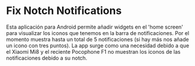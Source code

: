 # Fix Notch Notifications
Esta aplicación para Android permite añadir widgets en el 'home screen' para visualizar los iconos que tenemos en la barra de 
notificaciones. Por el momento muestra hasta un total de 5 notificaciones (si hay más nos añade un icono con tres puntos). 
La app surge como una necesidad debido a que el Xiaomi Mi8 y el reciente Pocophone F1 no muestran los iconos de las notificaciones 
debido a su notch.
